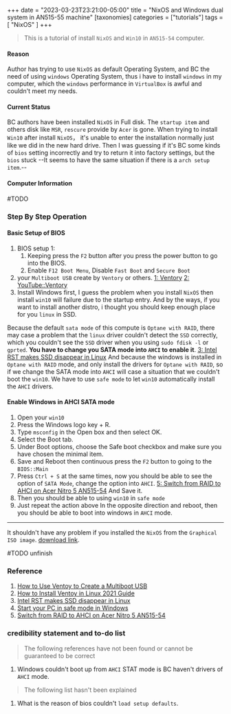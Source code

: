 +++
date = "2023-03-23T23:21:00-05:00"
title = "NixOS and Windows dual system in AN515-55 machine"
[taxonomies]
    categories = ["tutorials"]
    tags = [ "NixOS" ]
+++

> This is a tutorial of install `NixOS` and `Win10` in `AN515-54` computer.

<!-- more -->

#### Reason 

Author has trying to use `NixOS` as default Operating System, and BC the need of using `windows` Operating System, thus i have to install `windows` in my computer, which the `windows` performance in `VirtualBox` is awful and couldn't meet my needs.

#### Current Status

BC authors have been installed `NixOS` in Full disk. The `startup item` and others disk like `MSR`, `rescure` provide by `Acer` is gone.
When trying to install `Win10` after install `NixOS`， it's unable to enter the installation normally just like we did in the new hard drive. Then I was guessing if it's BC some kinds of `bios` setting incorrectly and try to return it into factory settings, but the `bios` stuck --It seems to have the same situation if there is a `arch setup item`.--

#### Computer Information

#TODO

### Step By Step Operation

#### Basic Setup of BIOS

1. BIOS setup 1:
    1. Keeping press the `F2` button after you press the power button to go into the BIOS.
    2. Enable `F12 Boot Menu`, Disable `Fast Boot` and `Secure Boot`
2.  your `Multiboot USB` create by `Ventory` or others. [1: Ventory](https://www.uubyte.com/blog/how-to-use-ventoy-to-create-a-multiboot-usb/) [2: YouTube::Ventory](https://www.youtube.com/watch?v=n8dnTmHMlWU)
3. Install Windows first, I guess the problem when you install `NixOS` then install `win10` will failure due to the startup entry. And by the ways, if you want to install another distro, i thought you should keep enough place for you `linux` in SSD. 

Because the default `sata mode` of this compute is `Optane with RAID`, there may case a problem that the `linux` driver couldn't detect the `SSD` correctly, which you couldn't see the `SSD` driver when you using `sudo fdisk -l` or `gprted`. **You have to change you SATA mode into `AHCI` to enable it**. [3: Intel RST makes SSD disappear in Linux](https://superuser.com/questions/1655079/intel-rst-makes-ssd-disappear-in-linux) And because the windows is installed in `Optane with RAID` mode, and only install the drivers for `Optane with RAID`, so if we change the SATA mode into `AHCI` will case a situation that we couldn't boot the `win10`. We have to use `safe mode` to let `win10` automatically install the `AHCI` drivers.

#### Enable Windows in AHCI SATA mode

1. Open your `win10`
2. Press the Windows logo key + R.
3. Type `msconfig` in the Open box and then select OK. 
4. Select the Boot tab.
5. Under Boot options, choose the Safe boot checkbox and make sure you have chosen the minimal item.
6. Save and Reboot then continuous press the `F2` button to going to the `BIOS::Main`
7. Press `Ctrl + S` at the same times, now you should be able to see the option of `SATA Mode`, change the option into `AHCI`. [5: Switch from RAID to AHCI on Acer Nitro 5 AN515-54](https://community.acer.com/en/discussion/592158/switch-from-raid-to-ahci-on-acer-nitro-5-an515-54) And Save it.
8. Then you should be able to using `win10` in `safe mode`
9. Just repeat the action above In the opposite direction and reboot, then you should be able to boot into windows in `AHCI` mode.

<hr></hr>

It shouldn't have any problem if you installed the `NixOS` from the `Graphical ISO image`. [download link](https://nixos.org/download.html).

#TODO unfinish









### Reference

1. [ How to Use Ventoy to Create a Multiboot USB ](https://www.uubyte.com/blog/how-to-use-ventoy-to-create-a-multiboot-usb/)
2. [ How to Install Ventoy in Linux 2021 Guide ](https://www.youtube.com/watch?v=n8dnTmHMlWU)
3. [ Intel RST makes SSD disappear in Linux ](https://superuser.com/questions/1655079/intel-rst-makes-ssd-disappear-in-linux)
4. [Start your PC in safe mode in Windows](https://support.microsoft.com/en-us/windows/start-your-pc-in-safe-mode-in-windows-92c27cff-db89-8644-1ce4-b3e5e56fe234)
5. [Switch from RAID to AHCI on Acer Nitro 5 AN515-54](https://community.acer.com/en/discussion/592158/switch-from-raid-to-ahci-on-acer-nitro-5-an515-54)

### credibility statement and to-do list  
 
> The following references have not been found or cannot be guaranteed to be correct 

1. Windows couldn't boot up from `AHCI` STAT mode is BC haven't drivers of `AHCI` mode.

> The following list hasn't been explained

1. What is the reason of bios couldn't `load setup defaults`.
